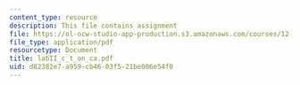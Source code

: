 ```yaml
---
content_type: resource
description: This file contains assignment
file: https://ol-ocw-studio-app-production.s3.amazonaws.com/courses/12-524-mechanical-properties-of-rocks-fall-2005/d82382e7a959cb4603f521be006e54f0_labII_c_t_on_ca.pdf
file_type: application/pdf
resourcetype: Document
title: labII_c_t_on_ca.pdf
uid: d82382e7-a959-cb46-03f5-21be006e54f0
---
```

